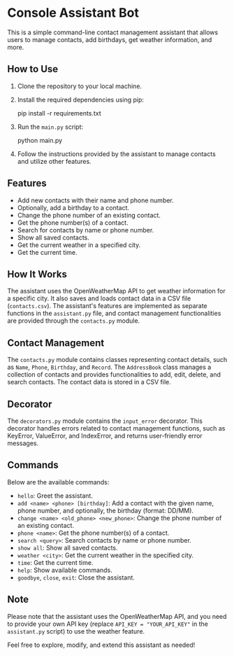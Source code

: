 # Console Assistant Bot

This is a simple command-line contact management assistant that allows users to manage contacts, add birthdays, get weather information, and more.

## How to Use

1. Clone the repository to your local machine.
2. Install the required dependencies using pip:

    pip install -r requirements.txt


3. Run the `main.py` script:

    python main.py


4. Follow the instructions provided by the assistant to manage contacts and utilize other features.

## Features

- Add new contacts with their name and phone number.
- Optionally, add a birthday to a contact.
- Change the phone number of an existing contact.
- Get the phone number(s) of a contact.
- Search for contacts by name or phone number.
- Show all saved contacts.
- Get the current weather in a specified city.
- Get the current time.

## How It Works

The assistant uses the OpenWeatherMap API to get weather information for a specific city. It also saves and loads contact data in a CSV file (`contacts.csv`). The assistant's features are implemented as separate functions in the `assistant.py` file, and contact management functionalities are provided through the `contacts.py` module.

## Contact Management

The `contacts.py` module contains classes representing contact details, such as `Name`, `Phone`, `Birthday`, and `Record`. The `AddressBook` class manages a collection of contacts and provides functionalities to add, edit, delete, and search contacts. The contact data is stored in a CSV file.

## Decorator

The `decorators.py` module contains the `input_error` decorator. This decorator handles errors related to contact management functions, such as KeyError, ValueError, and IndexError, and returns user-friendly error messages.

## Commands

Below are the available commands:

- `hello`: Greet the assistant.
- `add <name> <phone> [birthday]`: Add a contact with the given name, phone number, and optionally, the birthday (format: DD/MM).
- `change <name> <old_phone> <new_phone>`: Change the phone number of an existing contact.
- `phone <name>`: Get the phone number(s) of a contact.
- `search <query>`: Search contacts by name or phone number.
- `show all`: Show all saved contacts.
- `weather <city>`: Get the current weather in the specified city.
- `time`: Get the current time.
- `help`: Show available commands.
- `goodbye`, `close`, `exit`: Close the assistant.

## Note

Please note that the assistant uses the OpenWeatherMap API, and you need to provide your own API key (replace `API_KEY = "YOUR_API_KEY"` in the `assistant.py` script) to use the weather feature.

Feel free to explore, modify, and extend this assistant as needed!
